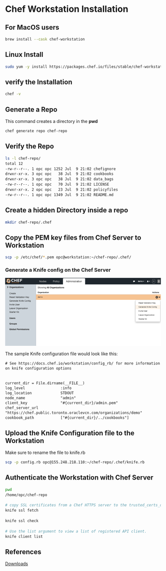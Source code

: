 # Chef Workstation Installation

## For MacOS users
```bash
brew install --cask chef-workstation
```

## Linux Install
```bash
sudo yum -y install https://packages.chef.io/files/stable/chef-workstation/21.10.640/el/8/chef-workstation-21.10.640-1.el8.x86_64.rpm
```

## verify the Installation
```bash
chef -v
```

## Generate a Repo
This command creates a directory in the **pwd**
```bash
chef generate repo chef-repo
```

## Verify the Repo
```bash
ls -l chef-repo/
total 12
-rw-r--r--. 1 opc opc 1252 Jul  9 21:02 chefignore
drwxr-xr-x. 3 opc opc   38 Jul  9 21:02 cookbooks
drwxr-xr-x. 3 opc opc   38 Jul  9 21:02 data_bags
-rw-r--r--. 1 opc opc   70 Jul  9 21:02 LICENSE
drwxr-xr-x. 2 opc opc   23 Jul  9 21:02 policyfiles
-rw-r--r--. 1 opc opc 1349 Jul  9 21:02 README.md
```

## Create a hidden Directory inside a repo 
```bash
mkdir chef-repo/.chef
```

## Copy the PEM key files from Chef Server to Workstation
```bash
scp -p /etc/chef/*.pem opc@workstation:~/chef-repo/.chef/
```

### Generate a Knife config on the Chef Server
![KnifeConfig](Snapshots/knifeConfig.png)

The sample Knife configuration file would look like this:
```
# See https://docs.chef.io/workstation/config_rb/ for more information on knife configuration options


current_dir = File.dirname(__FILE__)
log_level                :info
log_location             STDOUT
node_name                "admin"
client_key               "#{current_dir}/admin.pem"
chef_server_url          "https://chef.public.toronto.oraclevcn.com/organizations/demo"
cookbook_path            ["#{current_dir}/../cookbooks"]
```

## Upload the Knife Configuration file to the Workstation
Make sure to rename the file to knife.rb
```bash
scp -p config.rb opc@155.248.218.110:~/chef-repo/.chef/knife.rb
```


## Authenticate the Workstation with Chef Server
```bash
pwd
/home/opc/chef-repo

# copy SSL certificates from a Chef HTTPS server to the trusted_certs_dir directory that is used by knife and Chef Infra Client to store trusted SSL certificates.
knife ssl fetch

knife ssl check

# Use the list argument to view a list of registered API client.
knife client list
```


## References
[Downloads](https://docs.chef.io/workstation/install_workstation/#linux)